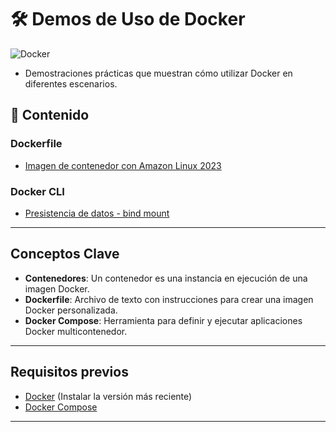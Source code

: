 # 🛠️ Demos de Uso de Docker
![Docker](https://img.shields.io/badge/docker-%230db7ed.svg?style=for-the-badge&logo=docker&logoColor=white)
- Demostraciones prácticas que muestran cómo utilizar Docker en diferentes escenarios.

## 📂 Contenido
### Dockerfile
- [Imagen de contenedor con Amazon Linux 2023](https://github.com/samuelrojasm/demo-docker/tree/main/dockerfile-examples/amazonlinux2023-demo)

### Docker CLI
- [Presistencia de datos - bind mount](https://github.com/samuelrojasm/demo-docker/tree/main/data-management/persistencia-datos)

---

## Conceptos Clave
- **Contenedores**: Un contenedor es una instancia en ejecución de una imagen Docker.
- **Dockerfile**: Archivo de texto con instrucciones para crear una imagen Docker personalizada.
- **Docker Compose**: Herramienta para definir y ejecutar aplicaciones Docker multicontenedor.

---

## Requisitos previos
- [Docker](https://www.docker.com/get-started) (Instalar la versión más reciente)
- [Docker Compose](https://docs.docker.com/compose/install/)

---
